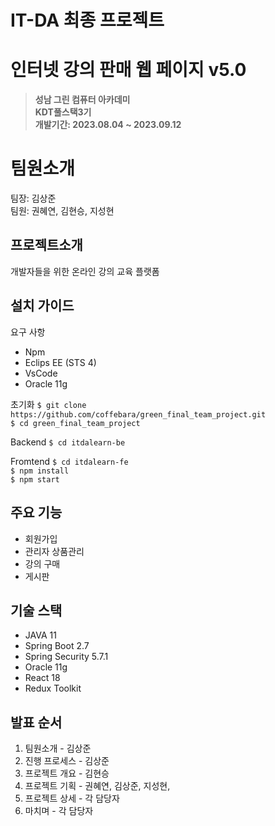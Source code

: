#  IT-DA 최종 프로젝트

# 인터넷 강의 판매 웹 페이지 v5.0
> **성남 그린 컴퓨터 아카데미**  
> **KDT풀스택3기**  
> **개발기간: 2023.08.04 ~ 2023.09.12**  

# 팀원소개

팀장: 김상준  
팀원: 권혜연, 김현승, 지성현   

## 프로젝트소개

개발자들을 위한 온라인 강의 교육 플랫폼

## 설치 가이드

요구 사항
- Npm  
- Eclips EE (STS 4)  
- VsCode  
- Oracle 11g  

초기화
 `$ git clone https://github.com/coffebara/green_final_team_project.git`  
 `$ cd green_final_team_project `  

Backend
`$ cd itdalearn-be`  

Fromtend
`$ cd itdalearn-fe`  
`$ npm install`  
`$ npm start`   
 
## 주요 기능

- 회원가입
- 관리자 상품관리
- 강의 구매
- 게시판

## 기술 스택

- JAVA 11
- Spring Boot 2.7
- Spring Security 5.7.1
- Oracle 11g
- React 18
- Redux Toolkit



## 발표 순서

1. 팀원소개 - 김상준
2. 진행 프로세스 - 김상준
3.  프로젝트 개요 - 김현승
4. 프로젝트 기획 - 권혜연, 김상준, 지성현, 
5. 프로젝트 상세 - 각 담당자
6. 마치며 - 각 담당자

